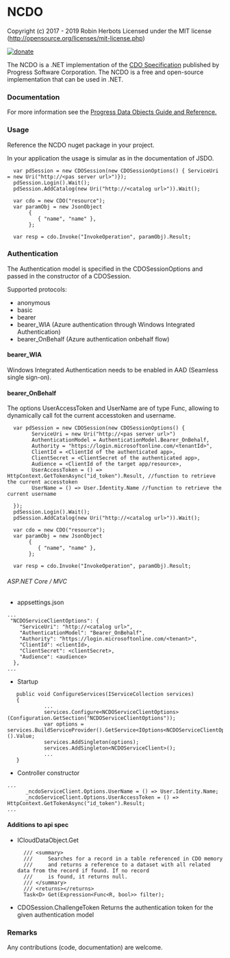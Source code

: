 # NCDO
Copyright (c) 2017 - 2019 Robin Herbots Licensed under the MIT license (http://opensource.org/licenses/mit-license.php)  
  
[![donate](https://www.paypalobjects.com/en_US/i/btn/btn_donate_SM.gif)](https://www.paypal.com/cgi-bin/webscr?cmd=_s-xclick&hosted_button_id=LXZNPVLB4P7GU)
  
 
The NCDO is a .NET implementation of the <a href="https://github.com/CloudDataObject/CDO">CDO Specification</a> published by Progress Software Corporation. 
The NCDO is a free and open-source implementation that can be used in .NET. 

### Documentation
For more information see the <a href="https://documentation.progress.com/output/pdo">Progress Data Objects Guide and Reference.</a>

### Usage
Reference the NCDO nuget package in your project.

In your application the usage is simular as in the documentation of JSDO.

```
  var pdSession = new CDOSession(new CDOSessionOptions() { ServiceUri = new Uri("http://<pas server url>")});
  pdSession.Login().Wait();
  pdSession.AddCatalog(new Uri("http://<catalog url>")).Wait();
            
  var cdo = new CDO("resource");
  var paramObj = new JsonObject
       {
          { "name", "name" },
       };
  
  var resp = cdo.Invoke("InvokeOperation", paramObj).Result;
```

### Authentication

The Authentication model is specified in the CDOSessionOptions and passed in the constructor of a CDOSession.  

Supported protocols:
- anonymous
- basic
- bearer
- bearer_WIA (Azure authentication through Windows Integrated Authentication)
- bearer_OnBehalf (Azure authentication onbehalf flow)

#### bearer_WIA
Windows Integrated Authentication needs to be enabled in AAD (Seamless single sign-on).

#### bearer_OnBehalf

The options UserAccessToken and UserName are of type Func<string>, allowing to dynamically call fot the current accesstoken and username.
```
  var pdSession = new CDOSession(new CDOSessionOptions() { 
        ServiceUri = new Uri("http://<pas server url>")
        AuthenticationModel = AuthenticationModel.Bearer_OnBehalf,
        Authority = "https://login.microsoftonline.com/<tenantId>",
        ClientId = <ClientId of the authenticated app>,
        ClientSecret = <ClientSecret of the authenticated app>,
        Audience = <ClientId of the target app/resource>,
        UserAccessToken = () => HttpContext.GetTokenAsync("id_token").Result, //function to retrieve the current accesstoken
        UserName = () => User.Identity.Name //function to retrieve the current username
  
  });
  pdSession.Login().Wait();
  pdSession.AddCatalog(new Uri("http://<catalog url>")).Wait();
            
  var cdo = new CDO("resource");
  var paramObj = new JsonObject
       {
          { "name", "name" },
       };
  
  var resp = cdo.Invoke("InvokeOperation", paramObj).Result;
```

###### ASP.NET Core / MVC

- appsettings.json

```
...
 "NCDOServiceClientOptions": {
    "ServiceUri": "http://<catalog url>",
    "AuthenticationModel": "Bearer_OnBehalf",
    "Authority": "https://login.microsoftonline.com/<tenant>",
    "ClientId": <clientId>,
    "ClientSecret": <clientSecret>,
    "Audience": <audience>
  },
...
```

- Startup

```
   public void ConfigureServices(IServiceCollection services)
   {
            ...
            services.Configure<NCDOServiceClientOptions>(Configuration.GetSection("NCDOServiceClientOptions"));
            var options = services.BuildServiceProvider().GetService<IOptions<NCDOServiceClientOptions>>().Value;
            services.AddSingleton(options);
            services.AddSingleton<NCDOServiceClient>();
            ...
   }
```

- Controller constructor
    
```
...
      _ncdoServiceClient.Options.UserName = () => User.Identity.Name;
      _ncdoServiceClient.Options.UserAccessToken = () => HttpContext.GetTokenAsync("id_token").Result;
...
```

#### Additions to api spec

- ICloudDataObject.Get

        /// <summary>
        ///     Searches for a record in a table referenced in CDO memory
        ///     and returns a reference to a dataset with all related data from the record if found. If no record
        ///     is found, it returns null.
        /// </summary>
        /// <returns></returns>
        Task<D> Get(Expression<Func<R, bool>> filter);

- CDOSession.ChallengeToken
    Returns the authentication token for the given authentication model
    
    
### Remarks
    
Any contributions (code, documentation) are welcome. 
